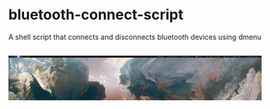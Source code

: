 # bluetooth-connect-script
A shell script that connects and disconnects bluetooth devices using dmenu

##
<p align="center">
<img src="./bcn.gif" alt="Video Preview" width="2000px">
</p>
